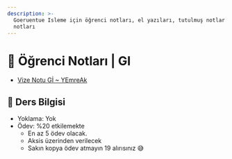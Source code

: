 ```yaml
---
description: >-
  Goeruentue Isleme için öğrenci notları, el yazıları, tutulmuş notlar
  notları
---
```


# 📕 Öğrenci Notları \| GI

<!--YPackage.YGitbookIntegration-tarafından-otomatik-oluşturulmuştur-->

- [Vize Notu Gİ ~ YEmreAk](Vize%20Notu%20G%C4%B0%20~%20YEmreAk.pdf)

<!--YPackage.YGitbookIntegration-tarafından-otomatik-oluşturulmuştur-->

## 🔸 Ders Bilgisi

- Yoklama: Yok
- Ödev: %20 etkilemekte
  - En az 5 ödev olacak.
  - Aksis üzerinden verilecek
  - Sakın kopya ödev atmayın 19 alırısınız 😅
